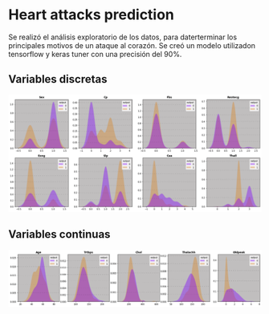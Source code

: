 # Heart attacks prediction

Se realizó el análisis exploratorio de los datos, para daterterminar los principales motivos de un ataque al corazón.
Se creó un modelo utilizadon tensorflow y keras tuner con una precisión del 90%.

## Variables discretas

![Discretas](images/Var_discretas.png)

## Variables continuas

![Continuas](images/Var_continuas.png)

